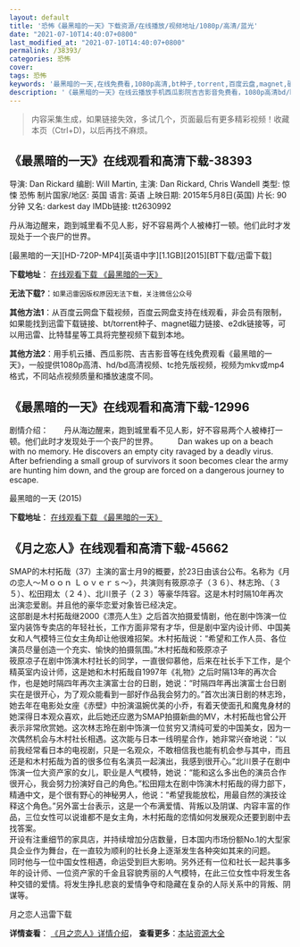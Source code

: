 ```yaml
---
layout: default
title: '恐怖《最黑暗的一天》下载资源/在线播放/视频地址/1080p/高清/蓝光'
date: "2021-07-10T14:40:07+0800"
last_modified_at: "2021-07-10T14:40:07+0800"
permalink: /38393/
categories: 恐怖
cover:
tags: 恐怖
keywords: '最黑暗的一天,在线免费看,1080p高清,bt种子,torrent,百度云盘,magnet,磁力链,迅雷下载资源'
description: '《最黑暗的一天》在线云播放手机西瓜影院吉吉影音免费看，1080p高清bd/hd未删减完整版和tc抢先枪版，mkv/mp4格式，附带bt/torrent种子、magnet/磁力链、百度云盘、网盘资源迅雷下载链接'
---
```


>内容采集生成，如果链接失效，多试几个，页面最后有更多精彩视频！收藏本页（Ctrl+D)，以后再找不麻烦。


## 《最黑暗的一天》在线观看和高清下载-38393

导演: Dan Rickard 编剧: Will Martin, 主演: Dan Rickard, Chris Wandell 类型: 惊悚 恐怖 制片国家/地区: 英国 语言: 英语 上映日期: 2015年5月8日(英国) 片长: 90 分钟 又名: darkest day IMDb链接: tt2630992

丹从海边醒来，跑到城里看不见人影，好不容易两个人被棒打一顿。他们此时才发现处于一个丧尸的世界。


[最黑暗的一天][HD-720P-MP4][英语中字][1.1GB][2015][BT下载/迅雷下载]

**下载地址**： [在线观看下载 《最黑暗的一天》](https://www.btdx8.com/torrent/darkest_day_2015.html) 


**无法下载?**：`如果迅雷因版权原因无法下载，关注微信公众号 `

**其他方法1**：从百度云网盘下载视频，百度云网盘支持在线观看，非会员有限制，如果能找到迅雷下载链接、bt/torrent种子、magnet磁力链接、e2dk链接等，可以用迅雷、比特彗星等工具将完整视频下载到本地。

**其他方法2**：用手机云播、西瓜影院、吉吉影音等在线免费观看《最黑暗的一天》，一般提供1080p高清、hd/bd高清视频、tc抢先版视频，视频为mkv或mp4格式，不同站点视频质量和播放速度不同。


## 《最黑暗的一天》在线观看和高清下载-12996

剧情介绍：　　丹从海边醒来，跑到城里看不见人影，好不容易两个人被棒打一顿。他们此时才发现处于一个丧尸的世界。  　　Dan wakes up on a beach with no memory. He discovers an empty city ravaged by a deadly virus. After befriending a small group of survivors it soon becomes clear the army are hunting him down, and the group are forced on a dangerous journey to escape.


最黑暗的一天 (2015)

**下载地址**： [在线观看下载 《最黑暗的一天》](https://www.btbtdy.me/btdy/dy6229.html) 


## 《月之恋人》在线观看和高清下载-45662

SMAP的木村拓哉（37）主演的富士月9的概要，於23日由该台公布。名称为《月の恋人～Ｍｏｏｎ Ｌｏｖｅｒｓ～》，共演则有筱原凉子（３６）、林志玲、（３５）、松田翔太（２４）、北川景子（２３）等豪华阵容。这是木村时隔10年再次出演恋爱剧。并且他的豪华恋爱对象皆已经决定。<br />这部剧是木村拓哉继2000《漂亮人生》之后首次拍摄爱情剧，他在剧中饰演一位室内装饰专卖店的年轻社长，工作方面非常有才华，但是剧中室内设计师、中国美女和人气模特三位女主角却让他很难招架。木村拓哉说：&ldquo;希望和工作人员、各位演员尽量创造一个充实、愉快的拍摄氛围。&rdquo;木村拓哉和筱原凉子<br />筱原凉子在剧中饰演木村社长的同学，一直很仰慕他，后来在社长手下工作，是个精英室内设计师，这是她和木村拓哉自1997年《礼物》之后时隔13年的再次合作，也是她时隔四年再次主演富士台的日剧，她说：“时隔四年再出演富士台日剧实在是很开心，为了观众能看到一部好作品我会努力的。&rdquo;首次出演日剧的林志玲，她去年在电影处女座《赤壁》中扮演温婉优美的小乔，有着天使面孔和魔鬼身材的她深得日本观众喜欢，此后她还应邀为SMAP拍摄新曲的MV，木村拓哉也曾公开表示非常欣赏她。这次林志玲在剧中饰演一位贫穷又清纯可爱的中国美女，因为一次偶然机会与木村社长相遇。这次能与日本一线明星合作，她非常兴奋地说：“以前我经常看日本的电视剧，只是一名观众，不敢相信我也能有机会参与其中，而且还是和木村拓哉为首的很多位有名演员一起演出，我感到很开心。&rdquo;北川景子在剧中饰演一位大资产家的女儿，职业是人气模特，她说：“能和这么多出色的演员合作很开心，我会努力扮演好自己的角色。&rdquo;松田翔太在剧中饰演木村拓哉的得力部下，精通中文，是个很有野心的神秘男人，他说：&ldquo;希望我能放松，用最自然的演技诠释这个角色。&rdquo;另外富士台表示，这是一个布满爱情、背叛以及阴谋、内容丰富的作品，三位女性可以说谁都不是女主角，木村拓哉的恋情如何发展观众还要到剧中去找答案。<br />开设有注重细节的家具店，并持续增加分店数量，日本国内市场份额No.1的大型家具企业作为舞台，在一直较为顺利的社长身上逐渐发生各种突如其来的问题。<br />同时他与一位中国女性相遇，命运受到巨大影响。另外还有一位和社长一起共事多年的设计师、一位资产家的千金且容貌秀丽的人气模特，在此三位女性中将发生各种交错的爱情。将发生挣扎悲哀的爱情争夺和隐藏在复杂的人际关系中的背叛、阴谋等。


月之恋人迅雷下载

**详情查看**： [《月之恋人》详情介绍](/movie/45662/)， **查看更多**：[本站资源大全](/movie/t/all/)

